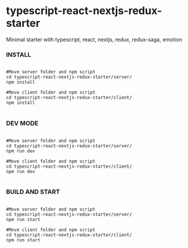# typescript-react-nextjs-redux-starter

Minimal starter with typescript, react, nextjs, redux, redux-saga, emotion

### INSTALL

<pre>
<code>
#Move server folder and npm script
cd typescript-react-nextjs-redux-starter/server/
npm install

#Move client folder and npm script
cd typescript-react-nextjs-redux-starter/client/
npm install
</code>
</pre>

### DEV MODE

<pre>
<code>
#Move server folder and npm script
cd typescript-react-nextjs-redux-starter/server/
npm run dev

#Move client folder and npm script
cd typescript-react-nextjs-redux-starter/client/
npm run dev
</code>
</pre>

### BUILD AND START

<pre>
<code>
#Move server folder and npm script
cd typescript-react-nextjs-redux-starter/server/
npm run start

#Move client folder and npm script
cd typescript-react-nextjs-redux-starter/client/
npm run start
</code>
</pre>
